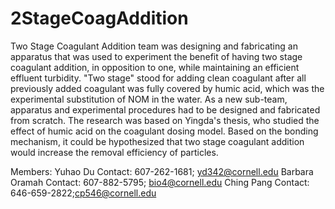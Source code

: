 # 2StageCoagAddition
Two Stage Coagulant Addition team was designing and fabricating an apparatus that was used to experiment the benefit of having two stage coagulant addition, in opposition to one, while maintaining an efficient effluent turbidity. "Two stage" stood for adding clean coagulant after all previously added coagulant was fully covered by humic acid, which was the experimental substitution of NOM in the water. As a new sub-team, apparatus and experimental procedures had to be designed and fabricated from scratch. The research was  based on Yingda's thesis, who studied the effect of humic acid on the coagulant dosing model. Based on the bonding mechanism, it could be hypothesized that two stage coagulant addition would increase the removal efficiency of particles.

Members:
Yuhao Du 
Contact: 607-262-1681; yd342@cornell.edu
Barbara Oramah
Contact: 607-882-5795; bio4@cornell.edu
Ching Pang
Contact: 646-659-2822;cp546@cornell.edu
